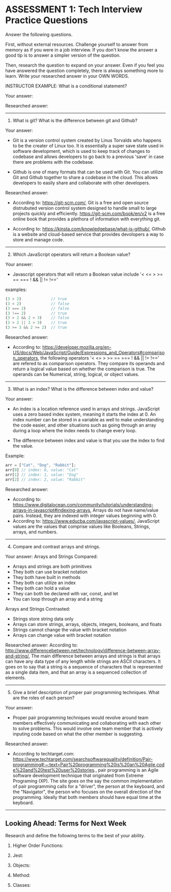 # ASSESSMENT 1: Tech Interview Practice Questions

Answer the following questions.

First, without external resources. Challenge yourself to answer from memory as 
if you were in a job interview. If you don't know the answer a good tip is to 
answer a simpler version of the question.

Then, research the question to expand on your answer. Even if you feel you have 
answered the question completely, there is always something more to learn. 
Write your researched answer in your OWN WORDS.

INSTRUCTOR EXAMPLE: What is a conditional statement?

Your answer:

Researched answer:

--- 
<!-- ======================================================================= -->
1. What is git? What is the difference between git and Github?

Your answer: 
* Git is a version control system created by Linus Torvalds who
happens to be the creater of Linux too. It is essentially a super save state 
used in software development, which is used to keep track of changes to 
codebase and allows developers to go back to a previous 'save' in case there
are problems with the codebase.

* Github is one of many formats that can be used with Git. You can utilize Git 
and Github together to share a codebase in the cloud. This allows developers to
easily share and collaborate with other developers.

Researched answer:
* According to: https://git-scm.com/, Git is a free and open source distrubuted 
version control system designed to handle small to large projects quickly and
efficiently. https://git-scm.com/book/en/v2 is a free online book that provides
a plethora of information with everything git.

* According to: https://kinsta.com/knowledgebase/what-is-github/, Github is a 
website and cloud-based service that provides devolopers a way to store and 
manage code.

--- 
<!-- ======================================================================= -->
2. Which JavaScript operators will return a Boolean value?

Your answer: 
* Javascript operators that will return a Boolean value include
'< <= > >= == === ! && || != !=='

examples:
```javascript
(3 > 2)             // true
(3 < 2)             // false
(3 === 2)           // false
(3 !== 2)           // true
(3 > 2 && 2 > 3)    // false
(3 > 2 || 2 > 3)    // true
(3 >= 3 && 2 >= 2)  // true
```

Researched answer: 
* According to: 
https://developer.mozilla.org/en-US/docs/Web/JavaScript/Guide/Expressions_and_Operators#comparison_operators, 
the following operators '< <= > >= == === ! && || != !==' are refered to as 
comparison operators. They compare its operands and return a logical value 
based on whether the comparison is true. The operands can be Numerical, string, 
logical, or object values.

--- 
<!-- ======================================================================= -->
3. What is an index? What is the difference between index and value?

Your answer: 
* An index is a location reference used in arrays and strings. JavaScript uses a
zero based index system, meaning it starts the index at 0. An index number can 
be stored in a variable as well to make understanding the code easier, and other 
situations such as going through an array during a loop where the index needs
to change every loop.  

* The difference between index and value is that you use the index to find the 
value. 

Example:
```javascript
arr = ["Cat", "Dog", "Rabbit"];
arr[0] // index: 0, value: "Cat"
arr[1] // index: 1, value: "Dog"
arr[2] // index: 2, value: "Rabbit" 
```
Researched answer:
* According to: 
https://www.digitalocean.com/community/tutorials/understanding-arrays-in-javascript#indexing-arrays, 
Arrays do not have name/value pairs. Instead, they are indexed with integer 
values beginning with 0.
* According to: https://www.educba.com/javascript-values/, JavaScript values are 
the values that comprise values like Booleans, Strings, arrays, and numbers. 



--- 
<!-- ======================================================================= -->
4. Compare and contrast arrays and strings.

Your answer:
Arrays and Strings Compared:
* Arrays and strings are both primitives
* They both can use bracket notation
* They both have built in methods
* They both can utilize an index
* They both can hold a value
* They can both be declared with var, const, and let
* You can loop through an array and a string

Arrays and Strings Contrasted:
* Strings store string data only
* Arrays can store strings, arrays, objects, integers, booleans, and floats
* Strings cannot change the value with bracket notation
* Arrays can change value with bracket notation


Researched answer:
According to: 
http://www.differencebetween.net/technology/difference-between-array-and-string/,
The main difference between arrays and strings is that arrays can have any data 
type of any length while strings are ASCII characters. It goes on to say that 
a string is a sequence of characters that is represented as a single data item, 
and that an array is a sequenced collection of elements.  

--- 
<!--======================================================================== -->
5. Give a brief description of proper pair programming techniques. What are the 
roles of each person?

Your answer:
* Proper pair programming techniques would revolve around team members effectively
communicating and collaborating with each other to solve problems. This would 
involve one team member that is actively inputing code based on what the other 
member is suggesting.  

Researched answer:
* According to techtarget.com:
https://www.techtarget.com/searchsoftwarequality/definition/Pair-programming#:~:text=Pair%20programming%20is%20an%20Agile,code%20and%20test%20user%20stories.,
pair programming is an Agile software development technique that originated from 
Extreme Programing (XP). The site goes on the say the common implementation of
pair programming calls for a "driver", the person at the keyboard, and the 
"Navigator", the person who focuses on the overall direction of the programming.
Ideally that both members should have equal time at the keyboard.

--- 
<!-- ======================================================================= -->
## Looking Ahead: Terms for Next Week

Research and define the following terms to the best of your ability.

1. Higher Order Functions:

2. Jest:

3. Objects:

4. Method:

5. Classes:
